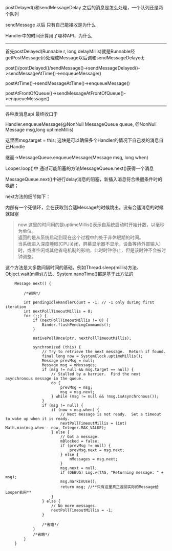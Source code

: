 postDelayed()和sendMessageDelay 之后的消息是怎么处理，一个队列还是两个队列

sendMessage 以后 只有自己能接收是为什么

Handler中的时间计算用了哪种API，为什么

---

首先postDelayed(Runnable r, long delayMillis)就是Runnable经getPostMessage(r)处理成Message以后调和sendMessageDelayed;

post()/postDelayed()/sendMessage()->sendMessageDelayed()->sendMessageAtTime()->enqueueMessage()

postAtTime()->sendMessageAtTime()->enqueueMessage()

postAtFrontOfQueue()->sendMessageAtFrontOfQueue()->enqueueMessage()

---

各种发消息api 最终收口于

Handler.enqueueMessage(@NonNull MessageQueue queue, @NonNull Message msg,long uptimeMillis)

这里面msg.target = this; 这块是可以确保多个Handler的情况下自己发的消息自己Handle

继而->MessageQueue.enqueueMessage(Message msg, long when)

Looper.loop()中 通过可能阻塞的方法MessageQueue.next()获得一个消息

MessageQueue.next()中进行delay消息的阻塞，新插入消息符合唤醒条件时的唤醒；

next方法的细节如下：

内部有一个死循环，会在获取到合适Message的时候跳出，没有合适消息的时候就阻塞

>now 这里的时间用的是uptimeMillis()表示自系统启动时开始计数，以毫秒为单位。  
返回的是从系统启动到现在这个过程中的处于非休眠期的时间。  
当系统进入深度睡眠(CPU关闭，屏幕显示器不显示，设备等待外部输入)时，或者空闲或其他省电机制的影响，此时时钟停止，但是该时钟不会被时钟调整。

这个方法是大多数间隔时间的基础，例如Thread.sleep(millis)方法、Object.wait(millis)方法、System.nanoTime()都是基于此方法的

``` 
    Message next() {

        /*省略*/

        int pendingIdleHandlerCount = -1; // -1 only during first iteration
        int nextPollTimeoutMillis = 0;
        for (;;) {
            if (nextPollTimeoutMillis != 0) {
                Binder.flushPendingCommands();
            }

            nativePollOnce(ptr, nextPollTimeoutMillis);

            synchronized (this) {
                // Try to retrieve the next message.  Return if found.
                final long now = SystemClock.uptimeMillis();
                Message prevMsg = null;
                Message msg = mMessages;
                if (msg != null && msg.target == null) {
                    // Stalled by a barrier.  Find the next asynchronous message in the queue.
                    do {
                        prevMsg = msg;
                        msg = msg.next;
                    } while (msg != null && !msg.isAsynchronous());
                }
                if (msg != null) {
                    if (now < msg.when) {
                        // Next message is not ready.  Set a timeout to wake up when it is ready.
                        nextPollTimeoutMillis = (int) Math.min(msg.when - now, Integer.MAX_VALUE);
                    } else {
                        // Got a message.
                        mBlocked = false;
                        if (prevMsg != null) {
                            prevMsg.next = msg.next;
                        } else {
                            mMessages = msg.next;
                        }
                        msg.next = null;
                        if (DEBUG) Log.v(TAG, "Returning message: " + msg);
                        msg.markInUse();
                        return msg; //**只有这里真正返回实际的Message给Looper去用**
                    }
                } else {
                    // No more messages.
                    nextPollTimeoutMillis = -1;
                }

                /*省略*/
            }
            /*省略*/
        }
    }
```
